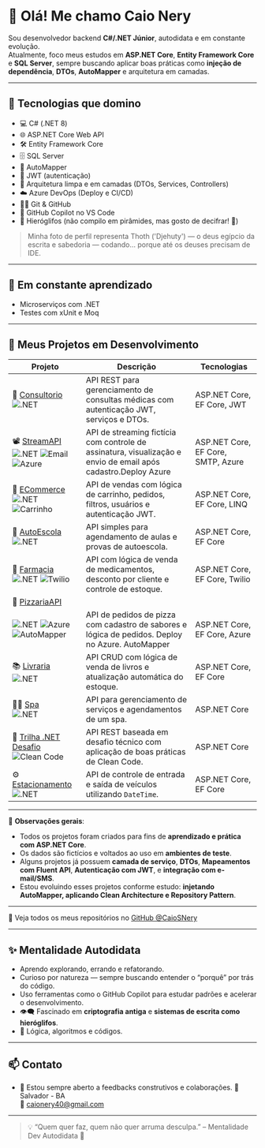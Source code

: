 # 👋 Olá! Me chamo Caio Nery

Sou desenvolvedor backend **C#/.NET Júnior**, autodidata e em constante evolução.  
Atualmente, foco meus estudos em **ASP.NET Core**, **Entity Framework Core** e **SQL Server**, sempre buscando aplicar boas práticas como **injeção de dependência**, **DTOs**, **AutoMapper** e arquitetura em camadas.

---

## 🧠 Tecnologias que domino

- 💻  C# (.NET 8)
- 🌐 ASP.NET Core Web API
- 🛠️ Entity Framework Core
- 🗄️ SQL Server
- 📍 AutoMapper
- 🔐 JWT (autenticação)
- 🚧 Arquitetura limpa e em camadas (DTOs, Services, Controllers)
- ☁️  Azure DevOps (Deploy e CI/CD)
- 🐱‍💻 Git & GitHub
- 🤖 GitHub Copilot no VS Code
- 🐍 Hieróglifos (não compilo em pirâmides, mas gosto de decifrar! 🏺)

> Minha foto de perfil representa Thoth ('Djehuty') — o deus egípcio da escrita e sabedoria — codando... porque até os deuses precisam de IDE.

---

## 🚀 Em constante aprendizado

- Microserviços com .NET
- Testes com xUnit e Moq
---

## 📂 Meus Projetos em Desenvolvimento

| Projeto | Descrição | Tecnologias |
|--------|-----------|-------------|
| 🔬 [Consultorio](https://github.com/CaioSNery/Consultorio_API) <br> ![.NET](https://img.shields.io/badge/.NET-8.0-blue) | API REST para gerenciamento de consultas médicas com autenticação JWT, serviços e DTOs. | ASP.NET Core, EF Core, JWT |
| 📽️ [StreamAPI](https://github.com/CaioSNery/StreamAPI) <br> ![.NET](https://img.shields.io/badge/.NET-8.0-blue) ![Email](https://img.shields.io/badge/Email-SMTP-informational) ![Azure](https://img.shields.io/badge/Deploy-Azure-blueviolet) | API de streaming fictícia com controle de assinatura, visualização e envio de email após cadastro.Deploy Azure | ASP.NET Core, EF Core, SMTP, Azure |
| 🛒 [ECommerce](https://github.com/CaioSNery/ECommerceAPI) <br> ![.NET](https://img.shields.io/badge/.NET-8.0-blue) ![Carrinho](https://img.shields.io/badge/Funcao-Carrinho-brightgreen) | API de vendas com lógica de carrinho, pedidos, filtros, usuários e autenticação JWT. | ASP.NET Core, EF Core, LINQ |
| 🚗 [AutoEscola](https://github.com/CaioSNery/AgendamentoAutoEscolaProva) <br> ![.NET](https://img.shields.io/badge/.NET-8.0-blue) | API simples para agendamento de aulas e provas de autoescola. | ASP.NET Core, EF Core |
| 💊 [Farmacia](https://github.com/CaioSNery/FarmaciaAPI) <br> ![.NET](https://img.shields.io/badge/.NET-8.0-blue) ![Twilio](https://img.shields.io/badge/SMS-Twilio-red) | API com lógica de venda de medicamentos, desconto por cliente e controle de estoque. | ASP.NET Core, EF Core, Twilio |
| 🍕 [PizzariaAPI](https://github.com/CaioSNery/PizzariaAPI) <br> 
![.NET](https://img.shields.io/badge/.NET-8.0-blue) ![Azure](https://img.shields.io/badge/Deploy-Azure-blueviolet) ![AutoMapper](https://img.shields.io/badge/Mapping-AutoMapper-purple)  | API de pedidos de pizza com cadastro de sabores e lógica de pedidos. Deploy no Azure. AutoMapper | ASP.NET Core, EF Core, Azure |
| 📚 [Livraria](https://github.com/CaioSNery/LivrariaAPI) <br> ![.NET](https://img.shields.io/badge/.NET-8.0-blue) | API CRUD com lógica de venda de livros e atualização automática do estoque. | ASP.NET Core, EF Core |
| 💆🏻 [Spa](https://github.com/CaioSNery/SpaAPI) <br> ![.NET](https://img.shields.io/badge/.NET-8.0-blue) | API para gerenciamento de serviços e agendamentos de um spa. | ASP.NET Core |
| 🔧 [Trilha .NET Desafio](https://github.com/CaioSNery/trilha-net-api-desafio) <br> ![Clean Code](https://img.shields.io/badge/Clean%20Code-Práticas-important) | API REST baseada em desafio técnico com aplicação de boas práticas de Clean Code. | ASP.NET Core |
| ⚙️ [Estacionamento](https://github.com/CaioSNery/EstacionamentoAPI) <br> ![.NET](https://img.shields.io/badge/.NET-8.0-blue) | API de controle de entrada e saída de veículos utilizando `DateTime`. | ASP.NET Core, EF Core |

---

📌 **Observações gerais**:

- Todos os projetos foram criados para fins de **aprendizado e prática com ASP.NET Core**.
- Os dados são fictícios e voltados ao uso em **ambientes de teste**.
- Alguns projetos já possuem **camada de serviço**, **DTOs**, **Mapeamentos com Fluent API**, **Autenticação com JWT**, e **integração com e-mail/SMS**.
- Estou evoluindo esses projetos conforme estudo: **injetando AutoMapper, aplicando Clean Architecture e Repository Pattern**.

---

🚀 Veja todos os meus repositórios no [GitHub @CaioSNery](https://github.com/CaioSNery)


---
## ✨ Mentalidade Autodidata

- Aprendo explorando, errando e refatorando.
- Curioso por natureza — sempre buscando entender o “porquê” por trás do código.
- Uso ferramentas como o GitHub Copilot para estudar padrões e acelerar o desenvolvimento.
- 👁️‍🗨️ Fascinado em **criptografia antiga** e **sistemas de escrita como hieróglifos**.
- 🧠 Lógica, algoritmos e códigos.


---

## 📫 Contato

- 💬 Estou sempre aberto a feedbacks construtivos e colaborações.
📍 Salvador - BA  
📧 caionery40@gmail.com


---

> 💡 “Quem quer faz, quem não quer arruma desculpa.” – Mentalidade Dev Autodidata 🚀
